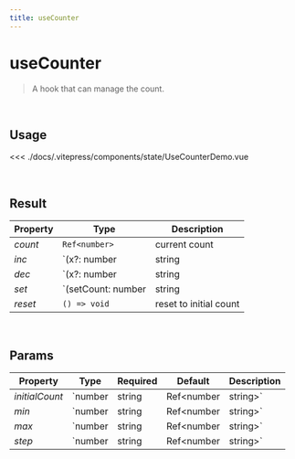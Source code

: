 ```yaml
---
title: useCounter
---
```


# useCounter

> A hook that can manage the count.

<br />

## Usage

<script>
import UseCounterDemo from '../.vitepress/components/state/UseCounterDemo.vue'

export default {
  components: {
    UseCounterDemo
  }
}
</script>
<div id="UseCounterDemo" class="container">
  <UseCounterDemo />
</div>

<<< ./docs/.vitepress/components/state/UseCounterDemo.vue

<br />

## Result

| Property | Type | Description |
|-|-|-|
| _count_ | `Ref<number>` | current count |
| _inc_ | `(x?: number | string | Ref<number | string>) => void` | increment incoming number or step number |
| _dec_ | `(x?: number | string | Ref<number | string>) => void` | decrement incoming number or step number |
| _set_ | `(setCount: number | string | Ref<number | string> | ((current: number) => number)) => void` | set current count |
| _reset_ | `() => void` | reset to initial count |

<br />

## Params

| Property | Type | Required | Default | Description |
|-|-|-|-|-|
| _initialCount_ | `number | string | Ref<number | string>` | `false` | `0` | initial count |
| _min_ | `number | string | Ref<number | string>` | `false` | - | minimum limit |
| _max_ | `number | string | Ref<number | string>` | `false` | - | maximum limit |
| _step_ | `number | string | Ref<number | string>` | `false` | `1` | step number |